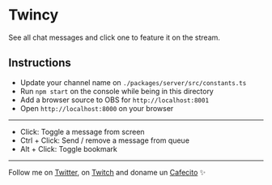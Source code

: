 # Twincy
See all chat messages and click one to feature it on the stream.

## Instructions
* Update your channel name on `./packages/server/src/constants.ts`
* Run `npm start` on the console while being in this directory
* Add a browser source to OBS for `http://localhost:8001`
* Open `http://localhost:8000` on your browser
---
* Click: Toggle a message from screen
* Ctrl + Click: Send / remove a message from queue
* Alt + Click: Toggle bookmark

---
Follow me on [Twitter](https://twitter.gonzalopozzo.com), on [Twitch](https://twitch.gonzalopozzo.com) and doname un [Cafecito](https://cafecito.gonzalopozzo.com) ✨